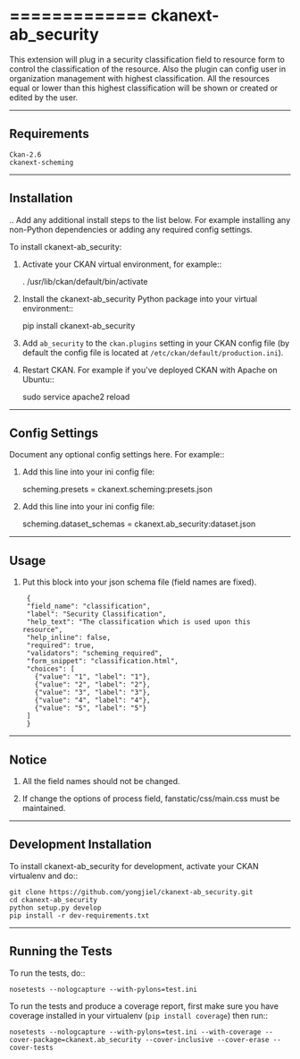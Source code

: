 =============
ckanext-ab_security
=============

This extension will plug in a security classification field to resource form
to control the classification of the resource. Also the plugin can config user
in organization management with highest classification. All the resources equal
or lower than this highest classification will be shown or created or edited by
the user.


------------
Requirements
------------

    Ckan-2.6
    ckanext-scheming

------------
Installation
------------

.. Add any additional install steps to the list below.
   For example installing any non-Python dependencies or adding any required
   config settings.

To install ckanext-ab_security:

1. Activate your CKAN virtual environment, for example::

     . /usr/lib/ckan/default/bin/activate

2. Install the ckanext-ab_security Python package into your virtual environment::

     pip install ckanext-ab_security

3. Add ``ab_security`` to the ``ckan.plugins`` setting in your CKAN
   config file (by default the config file is located at
   ``/etc/ckan/default/production.ini``).

4. Restart CKAN. For example if you've deployed CKAN with Apache on Ubuntu::

     sudo service apache2 reload


---------------
Config Settings
---------------

Document any optional config settings here. For example::

1. Add this line into your ini config file:
   
    scheming.presets = ckanext.scheming:presets.json

2. Add this line into your ini config file:

    scheming.dataset_schemas =  ckanext.ab_security:dataset.json


------
Usage
------

1. Put this block into your json schema file (field names are fixed).

        {
        "field_name": "classification",
        "label": "Security Classification",
        "help_text": "The classification which is used upon this resource",
        "help_inline": false,
        "required": true,
        "validators": "scheming_required",
        "form_snippet": "classification.html",
        "choices": [
          {"value": "1", "label": "1"},
          {"value": "2", "label": "2"},
          {"value": "3", "label": "3"},
          {"value": "4", "label": "4"},
          {"value": "5", "label": "5"}
        ]
        }

--------
Notice
--------

1. All the field names should not be changed.

2. If change the options of process field, fanstatic/css/main.css must be maintained.

------------------------
Development Installation
------------------------

To install ckanext-ab_security for development, activate your CKAN virtualenv and
do::

    git clone https://github.com/yongjiel/ckanext-ab_security.git
    cd ckanext-ab_security
    python setup.py develop
    pip install -r dev-requirements.txt


-----------------
Running the Tests
-----------------

To run the tests, do::

    nosetests --nologcapture --with-pylons=test.ini

To run the tests and produce a coverage report, first make sure you have
coverage installed in your virtualenv (``pip install coverage``) then run::

    nosetests --nologcapture --with-pylons=test.ini --with-coverage --cover-package=ckanext.ab_security --cover-inclusive --cover-erase --cover-tests


